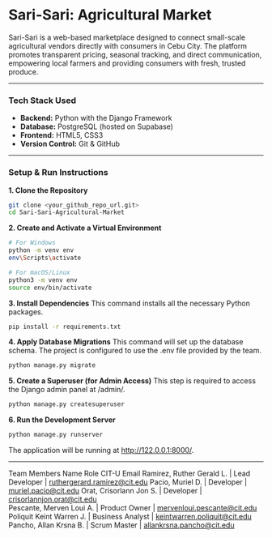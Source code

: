 # Sari-Sari: Agricultural Market

Sari-Sari is a web-based marketplace designed to connect small-scale agricultural vendors directly with consumers in Cebu City. The platform promotes transparent pricing, seasonal tracking, and direct communication, empowering local farmers and providing consumers with fresh, trusted produce.

---

### Tech Stack Used

*   **Backend:** Python with the Django Framework
*   **Database:** PostgreSQL (hosted on Supabase)
*   **Frontend:** HTML5, CSS3
*   **Version Control:** Git & GitHub

---

### Setup & Run Instructions


**1. Clone the Repository**
```bash
git clone <your_github_repo_url.git>
cd Sari-Sari-Agricultural-Market
```

**2. Create and Activate a Virtual Environment**
```bash
# For Windows
python -m venv env
env\Scripts\activate

# For macOS/Linux
python3 -m venv env
source env/bin/activate
```

**3. Install Dependencies**
This command installs all the necessary Python packages.
```bash
pip install -r requirements.txt
```

**4. Apply Database Migrations**
This command will set up the database schema. The project is configured to use the .env file provided by the team.
```bash
python manage.py migrate
```

**5. Create a Superuser (for Admin Access)**
This step is required to access the Django admin panel at /admin/.
```bash
python manage.py createsuperuser
```

**6. Run the Development Server**
```bash
python manage.py runserver
```

The application will be running at http://122.0.0.1:8000/.

---

Team Members
Name	Role	CIT-U Email
Ramirez, Ruther Gerald L. | Lead Developer | ruthergerard.ramirez@cit.edu
Pacio, Muriel D. | Developer | muriel.pacio@cit.edu
Orat, Crisorlann Jon S. | Developer | crisorlannjon.orat@cit.edu	
Pescante, Merven Loui A. | Product Owner | mervenloui.pescante@cit.edu
Poliquit Keint Warren J. | Business Analyst | keintwarren.poliquit@cit.edu
Pancho, Allan Krsna B. | Scrum Master | allankrsna.pancho@cit.edu			
							
							
							
							
							
							
							
